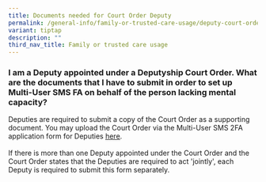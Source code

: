 ```yaml
---
title: Documents needed for Court Order Deputy
permalink: /general-info/family-or-trusted-care-usage/deputy-court-order-documents/
variant: tiptap
description: ""
third_nav_title: Family or trusted care usage
---
```

<h3>I am a Deputy appointed under a Deputyship Court Order. What are the documents that I have to submit in order to set up Multi-User SMS FA on behalf of the person lacking mental capacity?</h3>
<p>Deputies are required to submit a copy of the Court Order as a supporting
document. You may upload the Court Order via the Multi-User SMS 2FA application
form for Deputies <a href="https://go.gov.sg/multi-user-deputy" rel="noopener" target="_blank"><u>here</u></a>.
<br>
<br>If there is more than one Deputy appointed under the Court Order and the
Court Order states that the Deputies are required to act 'jointly', each
Deputy is required to submit this form separately.</p>
<p></p>